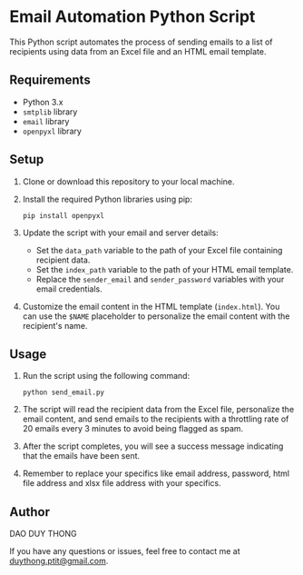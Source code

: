 
# Email Automation Python Script

This Python script automates the process of sending emails to a list of recipients using data from an Excel file and an HTML email template.

## Requirements

- Python 3.x
- `smtplib` library
- `email` library
- `openpyxl` library

## Setup

1. Clone or download this repository to your local machine.

2. Install the required Python libraries using pip:

   ```shell
   pip install openpyxl
   ```

3. Update the script with your email and server details:
   
   - Set the `data_path` variable to the path of your Excel file containing recipient data.
   - Set the `index_path` variable to the path of your HTML email template.
   - Replace the `sender_email` and `sender_password` variables with your email credentials.
   
4. Customize the email content in the HTML template (`index.html`). You can use the `$NAME` placeholder to personalize the email content with the recipient's name.

## Usage

1. Run the script using the following command:

   ```shell
   python send_email.py
   ```

2. The script will read the recipient data from the Excel file, personalize the email content, and send emails to the recipients with a throttling rate of 20 emails every 3 minutes to avoid being flagged as spam.

3. After the script completes, you will see a success message indicating that the emails have been sent.
4. Remember to replace your specifics like email address, password, html file address and xlsx file address with your specifics.

## Author

DAO DUY THONG

If you have any questions or issues, feel free to contact me at duythong.ptit@gmail.com.


